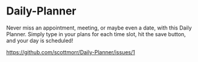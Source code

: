 # Daily-Planner

Never miss an appointment, meeting, or maybe even a date, with this Daily Planner.  Simply type in your plans for each time slot, hit the save button, and your day is scheduled!

https://github.com/scottmorr/Daily-Planner/issues/1
